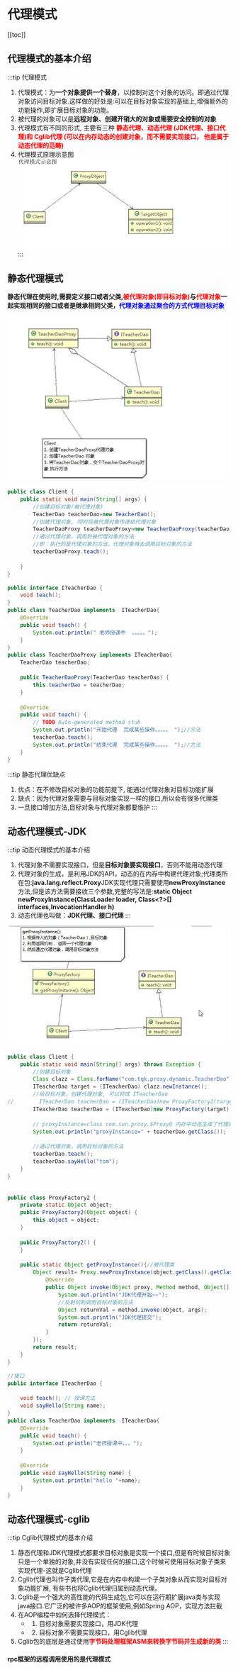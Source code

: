 # 代理模式
[[toc]]
## 代理模式的基本介绍

:::tip 代理模式
1. 代理模式：为**一个对象提供一个替身**，以控制对这个对象的访问。即通过代理对象访问目标对象.这样做的好处是:可以在目标对象实现的基础上,增强额外的功能操作,即扩展目标对象的功能。
2. 被代理的对象可以是**远程对象、创建开销大的对象或需要安全控制的对象**
3. 代理模式有不同的形式, 主要有三种 <font color='red'><strong>静态代理、动态代理 (JDK代理、接口代理)和 Cglib代理 (可以在内存动态的创建对象，而不需要实现接口， 他是属于动态代理的范畴)</strong></font>
4. 代理模式原理示意图
<a data-fancybox title="代理模式原理" href="./image/proxy.jpg">![代理模式原理](./image/proxy.jpg)</a>
:::

## 静态代理模式

**静态代理在使用时,需要定义接口或者父类,<font color='red'><strong>被代理对象(即目标对象)</strong></font>与<font color='red'><strong>代理对象</strong></font>一起实现相同的接口或者是继承相同父类，<font color='blue'>代理对象通过聚合的方式代理目标对象</font>**

<a data-fancybox title="静态代理模式" href="./image/proxystatic.jpg">![静态代理模式](./image/proxystatic.jpg)</a>

```java
public class Client {
    public static void main(String[] args) {
        //创建目标对象(被代理对象)
        TeacherDao teacherDao=new TeacherDao();
        //创建代理对象, 同时将被代理对象传递给代理对象
        TeacherDaoProxy teacherDaoProxy=new TeacherDaoProxy(teacherDao);
        //通过代理对象，调用到被代理对象的方法
        //即：执行的是代理对象的方法，代理对象再去调用目标对象的方法
        teacherDaoProxy.teach();

    }
}
```
```java
public interface ITeacherDao {
    void teach();
}
public class TeacherDao implements  ITeacherDao{
    @Override
    public void teach() {
        System.out.println(" 老师授课中  。。。。。");
    }
}
public class TeacherDaoProxy implements ITeacherDao{
    TeacherDao teacherDao;

    public TeacherDaoProxy(TeacherDao teacherDao) {
        this.teacherDao = teacherDao;
    }

    @Override
    public void teach() {
        // TODO Auto-generated method stub
        System.out.println("开始代理  完成某些操作。。。。。 ");//方法
        teacherDao.teach();
        System.out.println("结束代理  完成某些操作。。。。。 ");//方法
    }
}
```
:::tip 静态代理优缺点
1. 优点：在不修改目标对象的功能前提下, 能通过代理对象对目标功能扩展
2. 缺点：因为代理对象需要与目标对象实现一样的接口,所以会有很多代理类
3. 一旦接口增加方法,目标对象与代理对象都要维护
:::
## 动态代理模式-JDK

:::tip 动态代理模式的基本介绍
1. 代理对象不需要实现接口，但是**目标对象要实现接口**，否则不能用动态代理
2. 代理对象的生成，是利用JDK的API，动态的在内存中构建代理对象;代理类所在包:**java.lang.reflect.Proxy**JDK实现代理只需要使用**newProxyInstance**方法,但是该方法需要接收三个参数,完整的写法是:**static Object newProxyInstance(ClassLoader loader, Class<?>[] interfaces,InvocationHandler h)**
3. 动态代理也叫做：**JDK代理、接口代理**
:::

<a data-fancybox title="动态代理模式" href="./image/proxydynamic.jpg">![动态代理模式](./image/proxydynamic.jpg)</a>

```java
public class Client {
    public static void main(String[] args) throws Exception {
        //创建目标对象
        Class clazz = Class.forName("com.tqk.proxy.dynamic.TeacherDao");
        ITeacherDao target = (ITeacherDao) clazz.newInstance();
        //给目标对象，创建代理对象, 可以转成 ITeacherDao
//        ITeacherDao teacherDao = (ITeacherDao)new ProxyFactory2(target).getProxyInstance();
        ITeacherDao teacherDao = (ITeacherDao)new ProxyFactory(target).getProxyInstance(target);

        // proxyInstance=class com.sun.proxy.$Proxy0 内存中动态生成了代理对象
        System.out.println("proxyInstance=" + teacherDao.getClass());

        //通过代理对象，调用目标对象的方法
        teacherDao.teach();
        teacherDao.sayHello("tom");
    }
}
```
```java

public class ProxyFactory2 {
    private static Object object;
    public ProxyFactory2(Object object) {
        this.object = object;
    }

    public ProxyFactory2() {
    }

    public static Object getProxyInstance(){//被代理类
        Object result= Proxy.newProxyInstance(object.getClass().getClassLoader(),object.getClass().getInterfaces(), new InvocationHandler() {
            @Override
            public Object invoke(Object proxy, Method method, Object[] args) throws Throwable {
                System.out.println("JDK代理开始~~");
                //反射机制调用目标对象的方法
                Object returnVal = method.invoke(object, args);
                System.out.println("JDK代理提交");
                return returnVal;
            }
        });
        return result;
    }
}
```

```java
//接口
public interface ITeacherDao {

	void teach(); // 授课方法
	void sayHello(String name);
}
public class TeacherDao implements  ITeacherDao{
    @Override
    public void teach() {
        System.out.println("老师授课中。。。");
    }

    @Override
    public void sayHello(String name) {
        System.out.println("hello "+name);
    }
}
```

## 动态代理模式-cglib

:::tip Cglib代理模式的基本介绍
1. 静态代理和JDK代理模式都要求目标对象是实现一个接口,但是有时候目标对象只是一个单独的对象,并没有实现任何的接口,这个时候可使用目标对象子类来实现代理-这就是Cglib代理
2. Cglib代理也叫作子类代理,它是在内存中构建一个子类对象从而实现对目标对象功能扩展, 有些书也将Cglib代理归属到动态代理。
3. Cglib是一个强大的高性能的代码生成包,它可以在运行期扩展java类与实现java接口.它广泛的被许多AOP的框架使用,例如Spring AOP，实现方法拦截
4. 在AOP编程中如何选择代理模式：
    - 1. 目标对象需要实现接口，用JDK代理  
    - 2. 目标对象不需要实现接口，用Cglib代理
5. Cglib包的底层是通过使用<font color='red'><strong>字节码处理框架ASM来转换字节码并生成新的类</strong></font>
:::

#### rpc框架的远程调用使用的是代理模式